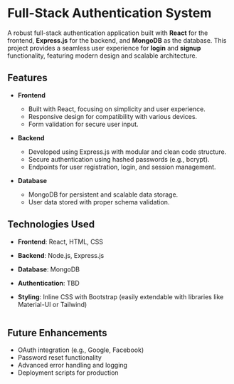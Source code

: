 # Full-Stack Authentication System

A robust full-stack authentication application built with **React** for the frontend, **Express.js** for the backend, and **MongoDB** as the database. This project provides a seamless user experience for **login** and **signup** functionality, featuring modern design and scalable architecture.

## Features

- **Frontend**
  - Built with React, focusing on simplicity and user experience.
  - Responsive design for compatibility with various devices.
  - Form validation for secure user input.

- **Backend**
  - Developed using Express.js with modular and clean code structure.
  - Secure authentication using hashed passwords (e.g., bcrypt).
  - Endpoints for user registration, login, and session management.

- **Database**
  - MongoDB for persistent and scalable data storage.
  - User data stored with proper schema validation.

## Technologies Used

- **Frontend**: React, HTML, CSS
- **Backend**: Node.js, Express.js
- **Database**: MongoDB
- **Authentication**: TBD
- **Styling**: Inline CSS with Bootstrap (easily extendable with libraries like Material-UI or Tailwind)

   ```

## Future Enhancements

- OAuth integration (e.g., Google, Facebook)
- Password reset functionality
- Advanced error handling and logging
- Deployment scripts for production


